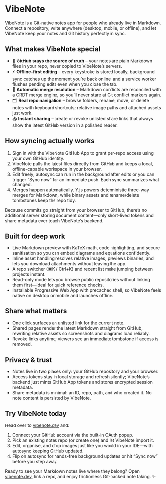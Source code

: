 # VibeNote

VibeNote is a Git-native notes app for people who already live in Markdown. Connect a repository, write anywhere (desktop, mobile, or offline), and let VibeNote keep your notes and Git history perfectly in sync.

## What makes VibeNote special

- 🔁 **GitHub stays the source of truth** – your notes are plain Markdown files in your repo, never copied to VibeNote’s servers.
- ⚡ **Offline-first editing** – every keystroke is stored locally, background sync catches up the moment you’re back online, and a service worker flushes pending edits even when you close the tab.
- 🤝 **Automatic merge resolution** – Markdown conflicts are reconciled with a CRDT merge engine, so you’ll never stare at Git conflict markers again.
- 🗂️ **Real repo navigation** – browse folders, rename, move, or delete notes with keyboard shortcuts; relative image paths and attached assets just work.
- 📤 **Instant sharing** – create or revoke unlisted share links that always show the latest GitHub version in a polished reader.

## How syncing actually works

1. Sign in with the VibeNote GitHub App to grant per-repo access using your own GitHub identity.
2. VibeNote pulls the latest files directly from GitHub and keeps a local, offline-capable workspace in your browser.
3. Edit freely; autosync can run in the background after edits or you can trigger “Sync now” for an immediate push. Each sync summarizes what changed.
4. Merges happen automatically. Y.js powers deterministic three-way merges for Markdown, while binary assets and rename/delete tombstones keep the repo tidy.

Because commits go straight from your browser to GitHub, there’s no additional server storing document content—only short-lived tokens and share metadata ever touch VibeNote’s backend.

## Built for deep work

- Live Markdown preview with KaTeX math, code highlighting, and secure sanitisation so you can embed diagrams and equations confidently.
- Inline asset handling resolves relative images, previews binaries, and lets you download attachments without leaving the app.
- A repo switcher (⌘K / Ctrl+K) and recent list make jumping between projects instant.
- Read-only mode lets you browse public repositories without linking them first—ideal for quick reference checks.
- Installable Progressive Web App with precached shell, so VibeNote feels native on desktop or mobile and launches offline.

## Share what matters

- One click surfaces an unlisted link for the current note.
- Shared pages render the latest Markdown straight from GitHub, rewriting relative assets so screenshots and diagrams load reliably.
- Revoke links anytime; viewers see an immediate tombstone if access is removed.

## Privacy & trust

- Notes live in two places only: your GitHub repository and your browser.
- Access tokens stay in local storage and refresh silently; VibeNote’s backend just mints GitHub App tokens and stores encrypted session metadata.
- Share metadata is minimal: an ID, repo, path, and who created it. No note content is persisted by VibeNote.

## Try VibeNote today

Head over to [vibenote.dev](https://vibenote.dev) and:

1. Connect your GitHub account via the built-in OAuth popup.  
2. Pick an existing notes repo (or create one) and let VibeNote import it.  
3. Edit, organise, and drop images just like you would in your IDE—with autosync keeping GitHub updated.  
4. Flip on autosync for hands-free background updates or hit “Sync now” before you step away.  

Ready to see your Markdown notes live where they belong? Open [vibenote.dev](https://vibenote.dev), link a repo, and enjoy frictionless Git-backed note taking. ✨

